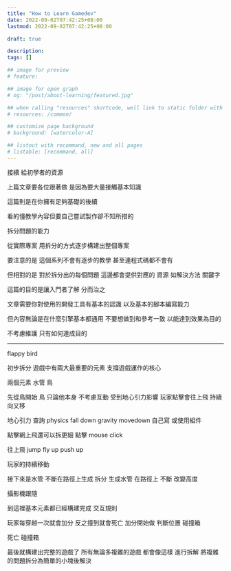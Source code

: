 ```yaml
---
title: "How to Learn Gamedev"
date: 2022-09-02T07:42:25+08:00
lastmod: 2022-09-02T07:42:25+08:00

draft: true

description:
tags: []

## image for preview
# feature: 

## image for open graph
# og: "/post/about-learning/featured.jpg"

## when calling "resources" shortcode, well link to static folder with this path 
# resources: /common/

## customize page background
# background: [watercolor-A] 

## listout with recommand, new and all pages
# listable: [recommand, all]
---
```


<!--more-->

接續 給初學者的資源

上篇文章要各位跟著做 是因為要大量接觸基本知識

這篇則是在你擁有足夠基礎的後續

看的懂教學內容但要自己嘗試製作卻不知所措的

拆分問題的能力

從實際專案 用拆分的方式逐步構建出整個專案

要注意的是 這個系列不會有逐步的教學 甚至連程式碼都不會有

但相對的是 對於拆分出的每個問題 這邊都會提供對應的 資源 如解決方法 關鍵字 

這篇的目的是讓入門者了解 分而治之

文章需要你對使用的開發工具有基本的認識
以及基本的腳本編寫能力

但內容無論是在什麼引擎基本都通用
不要想做到和參考一致
以能達到效果為目的

不考慮維護 只有如何達成目的

----

flappy bird 

初步拆分 遊戲中有兩大最重要的元素 支撐遊戲運作的核心 

兩個元素
水管 鳥 

先從鳥開始
鳥 只論他本身 不考慮互動
受到地心引力影響
玩家點擊會往上飛
持續向又移

地心引力
查詢 physics fall down gravity 
movedown 
自己寫 或使用組件

點擊網上飛還可以拆更細
點擊
mouse click 

往上飛
jump 
fly up
push up 

玩家的持續移動

接下來是水管
不斷在路徑上生成
拆分 
生成水管 
在路徑上 不斷
改變高度

攝影機跟隨

到這裡基本元素都已經構建完成
交互規則

玩家每穿越一次就會加分 反之撞到就會死亡
加分開始做 判斷位置 碰撞箱

死亡 碰撞箱

最後就構建出完整的遊戲了
所有無論多複雜的遊戲 都會像這樣 進行拆解
將複雜的問題拆分為簡單的小塊後解決








